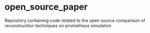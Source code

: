 # open_source_paper
Repository containing code related to the open source comparison of reconstruction techniques on prometheus simulation
